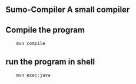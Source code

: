 ## Sumo-Compiler A small compiler


## Compile the program

```
    mvn compile
```

## run the program in shell

```
    mvn exec:java
```